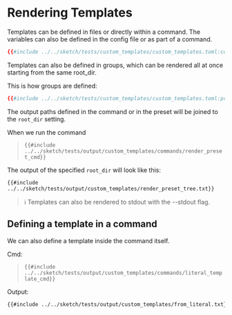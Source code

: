 # Rendering Templates

Templates can be defined in files or directly within a command. The variables can also be defined in the config file or as part of a command.

```toml
{{#include ../../sketch/tests/custom_templates/custom_templates.toml:config}}
```

Templates can also be defined in groups, which can be rendered all at once starting from the same root_dir.

This is how groups are defined:

```toml
{{#include ../../sketch/tests/custom_templates/custom_templates.toml:preset}}
```

The output paths defined in the command or in the preset will be joined to the `root_dir` setting.

When we run the command

>`{{#include ../../sketch/tests/output/custom_templates/commands/render_preset_cmd}}`

The output of the specified `root_dir` will look like this:

```
{{#include ../../sketch/tests/output/custom_templates/render_preset_tree.txt}}
```

>ℹ️ Templates can also be rendered to stdout with the --stdout flag.

## Defining a template in a command

We can also define a template inside the command itself.

Cmd:

>`{{#include ../../sketch/tests/output/custom_templates/commands/literal_template_cmd}}`

Output:

```txt
{{#include ../../sketch/tests/output/custom_templates/from_literal.txt}}
```





